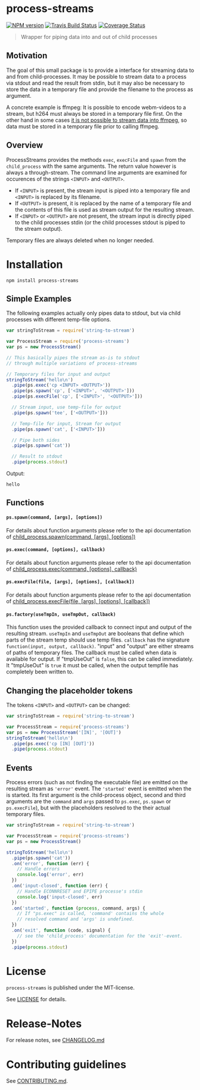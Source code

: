 # process-streams 

[![NPM version](https://img.shields.io/npm/v/process-streams.svg)](https://npmjs.com/package/process-streams)
[![Travis Build Status](https://travis-ci.org/nknapp/process-streams.svg?branch=master)](https://travis-ci.org/nknapp/process-streams)
[![Coverage Status](https://img.shields.io/coveralls/nknapp/process-streams.svg)](https://coveralls.io/r/nknapp/process-streams)

> Wrapper for piping data into and out of child processes

Motivation
----------

The goal of this small package is to provide a interface for streaming data to
and from child-processes. It may be possible to stream data to a process via stdout
and read the result from stdin, but it may also be necessary to store the data in a
temporary file and provide the filename to the process as argument.

A concrete example is ffmpeg: It is possible to encode webm-videos to a stream,
but h264 must always be stored in a temporary file first. On the other hand in some cases
[it is not possible to stream data into ffmpeg](http://superuser.com/questions/822500/pipe-issue-with-ffmpeg),
so data must be stored in a temporary file prior to calling ffmpeg.



Overview
--------

ProcessStreams provides the methods `exec`, `execFile` and `spawn` from the `child_process` with the same arguments.
The return value however is always a through-stream. The command line arguments are examined for occurences of
the strings `<INPUT>` and `<OUTPUT>`.

 * If `<INPUT>` is present, the stream input is piped into a temporary file and `<INPUT>` is replaced by its filename.
 * If `<OUTPUT>` is present, it is replaced by the name of a temporary file and the contents of this file is
 used as stream output for the resulting stream.
 * If `<INPUT>` or `<OUTPUT>` are not present, the stream input is directly piped to the child processes stdin
 (or the child processes stdout is piped to the stream output).

Temporary files are always deleted when no longer needed.

# Installation

```
npm install process-streams
```

Simple Examples
--------

The following examples actually only pipes data to stdout, but via child processes with different temp-file options.

```js
var stringToStream = require('string-to-stream')

var ProcessStream = require('process-streams')
var ps = new ProcessStream()

// This basically pipes the stream as-is to stdout
// through multiple variations of process-streams

// Temporary files for input and output
stringToStream('hello\n')
  .pipe(ps.exec('cp <INPUT> <OUTPUT>'))
  .pipe(ps.spawn('cp', ['<INPUT>', '<OUTPUT>']))
  .pipe(ps.execFile('cp', ['<INPUT>', '<OUTPUT>']))

  // Stream input, use temp-file for output
  .pipe(ps.spawn('tee', ['<OUTPUT>']))

  // Temp-file for input, Stream for output
  .pipe(ps.spawn('cat', ['<INPUT>']))

  // Pipe both sides
  .pipe(ps.spawn('cat'))

  // Result to stdout
  .pipe(process.stdout)
```

Output:

```
hello
```



Functions
---------

#### `ps.spawn(command, [args], [options])`

For details about function arguments please refer to the api documentation of
[child_process.spawn(command, [args], [options])](http://nodejs.org/api/child_process.html#child_process_child_process_spawn_command_args_options)


#### `ps.exec(command, [options], callback)`

For details about function arguments please refer to the api documentation of
[child_process.exec(command, [options], callback)](http://nodejs.org/api/child_process.html#child_process_child_process_exec_command_options_callback)


#### `ps.execFile(file, [args], [options], [callback])`

For details about function arguments please refer to the api documentation of
[child_process.execFile(file, [args], [options], [callback])](http://nodejs.org/api/child_process.html#child_process_child_process_execfile_file_args_options_callback)

#### `ps.factory(useTmpIn, useTmpOut, callback)`

This function uses the provided callback to connect input and output of the resulting stream. `useTmpIn` and `useTmpOut` are booleans that define which
parts of the stream temp should use temp files.
`callback` has the signature `function(input, output, callback)`. "input" and "output" are either streams of paths of temporary files. The callback must
be called when data is available for output. If "tmpUseOut" is `false`, this can be called immediately. It "tmpUseOut" is `true` it must be called, when the
output tempfile has completely been written to.


Changing the placeholder tokens
-------------------------------
The tokens `<INPUT>` and `<OUTPUT>` can be changed:

```js
var stringToStream = require('string-to-stream')

var ProcessStream = require('process-streams')
var ps = new ProcessStream('[IN]', '[OUT]')
stringToStream('hello\n')
  .pipe(ps.exec('cp [IN] [OUT]'))
  .pipe(process.stdout)
```

Events
------
Process errors (such as not finding the executable file) are emitted on the resulting stream as `'error'` event.
The `'started'` event is emitted when the is started. Its first argument is the child-process object, second and
third arguments are the `command` and `args` passed to `ps.exec`, `ps.spawn` or `ps.execFile`), but with the
placeholders resolved to the their actual temporary files.

```js
var stringToStream = require('string-to-stream')

var ProcessStream = require('process-streams')
var ps = new ProcessStream()

stringToStream('hello\n')
  .pipe(ps.spawn('cat'))
  .on('error', function (err) {
    // Handle errors
    console.log('error', err)
  })
  .on('input-closed', function (err) {
    // Handle ECONNRESET and EPIPE processe's stdin
    console.log('input-closed', err)
  })
  .on('started', function (process, command, args) {
    // If "ps.exec" is called, 'command' contains the whole
    // resolved command and 'args' is undefined.
  })
  .on('exit', function (code, signal) {
    // see the 'child_process' documentation for the 'exit'-event.
  })
  .pipe(process.stdout)
```



# License

`process-streams` is published under the MIT-license.

See [LICENSE](LICENSE) for details.


# Release-Notes
 
For release notes, see [CHANGELOG.md](CHANGELOG.md)
 
# Contributing guidelines

See [CONTRIBUTING.md](CONTRIBUTING.md).